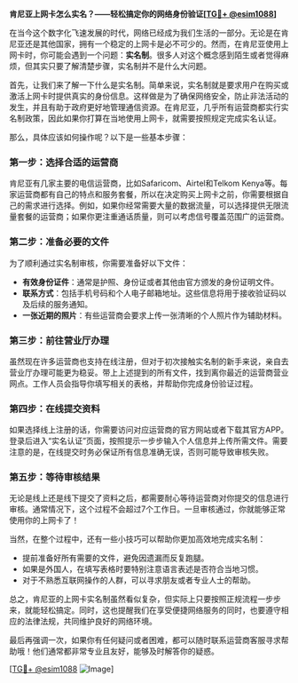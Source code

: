 **肯尼亚上网卡怎么实名？——轻松搞定你的网络身份验证[[TG💪+ @esim1088](https://t.me/s/esim1088)]**

在当今这个数字化飞速发展的时代，网络已经成为我们生活的一部分。无论是在肯尼亚还是其他国家，拥有一个稳定的上网卡是必不可少的。然而，在肯尼亚使用上网卡时，你可能会遇到一个问题：**实名制**。很多人对这个概念感到陌生或者觉得麻烦，但其实只要了解清楚步骤，实名制并不是什么大问题。

首先，让我们来了解一下什么是实名制。简单来说，实名制就是要求用户在购买或激活上网卡时提供真实的身份信息。这样做是为了确保网络安全，防止非法活动的发生，并且有助于政府更好地管理通信资源。在肯尼亚，几乎所有运营商都实行实名制政策，因此如果你打算在当地使用上网卡，就需要按照规定完成实名认证。

那么，具体应该如何操作呢？以下是一些基本步骤：

### 第一步：选择合适的运营商
肯尼亚有几家主要的电信运营商，比如Safaricom、Airtel和Telkom Kenya等。每家运营商都有自己的特点和服务套餐，所以在决定购买上网卡之前，你需要根据自己的需求进行选择。例如，如果你经常需要大量的数据流量，可以选择提供无限流量套餐的运营商；如果你更注重通话质量，则可以考虑信号覆盖范围广的运营商。

### 第二步：准备必要的文件
为了顺利通过实名制审核，你需要准备好以下文件：
- **有效身份证件**：通常是护照、身份证或者其他由官方颁发的身份证明文件。
- **联系方式**：包括手机号码和个人电子邮箱地址。这些信息将用于接收验证码以及后续的服务通知。
- **一张近期的照片**：有些运营商会要求上传一张清晰的个人照片作为辅助材料。

### 第三步：前往营业厅办理
虽然现在许多运营商也支持在线注册，但对于初次接触实名制的新手来说，亲自去营业厅办理可能更为稳妥。带上上述提到的所有文件，找到离你最近的运营商营业网点。工作人员会指导你填写相关的表格，并帮助你完成身份验证过程。

### 第四步：在线提交资料
如果选择线上注册的话，你需要访问对应运营商的官方网站或者下载其官方APP。登录后进入“实名认证”页面，按照提示一步步输入个人信息并上传所需文件。需要注意的是，在线提交时务必保证所有信息准确无误，否则可能导致审核失败。

### 第五步：等待审核结果
无论是线上还是线下提交了资料之后，都需要耐心等待运营商对你提交的信息进行审核。通常情况下，这个过程不会超过7个工作日。一旦审核通过，你就能够正常使用你的上网卡了！

当然，在整个过程中，还有一些小技巧可以帮助你更加高效地完成实名制：
- 提前准备好所有需要的文件，避免因遗漏而反复跑腿。
- 如果是外国人，在填写表格时要特别注意语言表述是否符合当地习惯。
- 对于不熟悉互联网操作的人群，可以寻求朋友或者专业人士的帮助。

总之，肯尼亚的上网卡实名制虽然看似复杂，但实际上只要按照正规流程一步步来，就能轻松搞定。同时，这也提醒我们在享受便捷网络服务的同时，也要遵守相应的法律法规，共同维护良好的网络环境。

最后再强调一次，如果你有任何疑问或者困难，都可以随时联系运营商客服寻求帮助哦！他们通常都非常专业且友好，能够及时解答你的疑惑。

[[TG💪+ @esim1088](https://t.me/s/esim1088) ![Image](https://i.postimg.cc/4NQfJmqS/Snipaste-2025-05-13-00-14-12.png)]